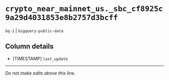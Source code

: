 # `crypto_near_mainnet_us._sbc_cf8925c9a29d4031853e8b2757d3bcff`
`bq-1` | `bigquery-public-data`

## Column details
* [TIMESTAMP] `last_update`

-------------------------------------------------------------------------------
*Do not make edits above this line.*
